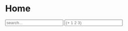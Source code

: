 # Home

<input id="search" placeholder="search..."></input>
<input id="math" placeholder="(+ 1 2 3)"></input>


<script type="module" src="./rsc/lisp/math.mjs"></script>
<script type="module" src="./rsc/home/script.mjs"></script>
